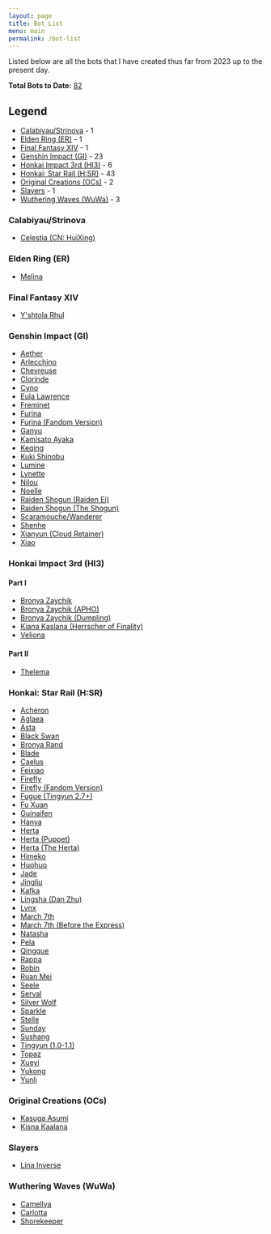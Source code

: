 ```yaml
---
layout: page
title: Bot List
menu: main
permalink: /bot-list
---
```


Listed below are all the bots that I have created thus far from 2023 up to the present day.

**Total Bots to Date:** <u>82</u>

## Legend

- [Calabiyau/Strinova](#calabiyaustrinova) - 1
- [Elden Ring (ER)](#elden-ring-er) - 1
- [Final Fantasy XIV](#final-fantasy-xiv) - 1
- [Genshin Impact (GI)](#genshin-impact-gi) - 23
- [Honkai Impact 3rd (HI3)](#honkai-impact-3rd-hi3) - 6
- [Honkai: Star Rail (H:SR)](#honkai-star-rail-hsr) - 43
- [Original Creations (OCs)](#original-creations-ocs) - 2
- [Slayers](#slayers) - 1
- [Wuthering Waves (WuWa)](#wuthering-waves-wuwa) - 3

### Calabiyau/Strinova

- [Celestia (CN: HuiXing)]({{site.baseurl}}/huixing)

### Elden Ring (ER)

- [Melina]({{site.baseurl}}/melina)

### Final Fantasy XIV

- [Y'shtola Rhul]({{site.baseurl}}/yshtola)

### Genshin Impact (GI)

- [Aether]({{site.baseurl}}/aether)
- [Arlecchino]({{site.baseurl}}/arlecchino)
- [Chevreuse]({{site.baseurl}}/chevreuse)
- [Clorinde]({{site.baseurl}}/clorinde)
- [Cyno]({{site.baseurl}}/cyno)
- [Eula Lawrence]({{site.baseurl}}/eula)
- [Freminet]({{site.baseurl}}/freminet)
- [Furina]({{site.baseurl}}/furina)
- [Furina (Fandom Version)]({{site.baseurl}}/furina-fandom)
- [Ganyu]({{site.baseurl}}/ganyu)
- [Kamisato Ayaka]({{site.baseurl}}/kamisato-ayaka)
- [Keqing]({{site.baseurl}}/keqing)
- [Kuki Shinobu]({{site.baseurl}}/kuki-shinobu)
- [Lumine]({{site.baseurl}}/lumine)
- [Lynette]({{site.baseurl}}/lynette)
- [Nilou]({{site.baseurl}}/nilou)
- [Noelle]({{site.baseurl}}/noelle)
- [Raiden Shogun (Raiden Ei)]({{site.baseurl}}/raiden-ei)
- [Raiden Shogun (The Shogun)]({{site.baseurl}}/the-shogun)
- [Scaramouche/Wanderer]({{site.baseurl}}/scaramouche)
- [Shenhe]({{site.baseurl}}/shenhe)
- [Xianyun (Cloud Retainer)]({{site.baseurl}}/xianyun)
- [Xiao]({{site.baseurl}}/xiao)

### Honkai Impact 3rd (HI3)

#### Part I

- [Bronya Zaychik]({{site.baseurl}}/bronya-zaychik)
- [Bronya Zaychik (APHO)]({{site.baseurl}}/bronya-zaychik-apho)
- [Bronya Zaychik (Dumpling)]({{site.baseurl}}/bronya-zaychik-dumpling)
- [Kiana Kaslana (Herrscher of Finality)]({{site.baseurl}}/kiana-hofi)
- [Veliona]({{site.baseurl}}/veliona)

#### Part II

- [Thelema]({{site.baseurl}}/thelema)

### Honkai: Star Rail (H:SR)

- [Acheron]({{site.baseurl}}/acheron)
- [Aglaea]({{site.baseurl}}/aglaea)
- [Asta]({{site.baseurl}}/asta)
- [Black Swan]({{site.baseurl}}/black-swan)
- [Bronya Rand]({{site.baseurl}}/bronya)
- [Blade]({{site.baseurl}}/blade)
- [Caelus]({{site.baseurl}}/caelus)
- [Feixiao]({{site.baseurl}}/feixiao)
- [Firefly]({{site.baseurl}}/firefly)
- [Firefly (Fandom Version)]({{site.baseurl}}/firefly-fandom)
- [Fugue (Tingyun 2.7+)]({{site.baseurl}}/fugue)
- [Fu Xuan]({{site.baseurl}}/fu-xuan)
- [Guinaifen]({{site.baseurl}}/guinaifen)
- [Hanya]({{site.baseurl}}/hanya)
- [Herta]({{site.baseurl}}/herta)
- [Herta (Puppet)]({{site.baseurl}}/herta-puppet)
- [Herta (The Herta)]({{site.baseurl}}/the-herta)
- [Himeko]({{site.baseurl}}/himeko)
- [Huohuo]({{site.baseurl}}/huohuo)
- [Jade]({{site.baseurl}}/jade)
- [Jingliu]({{site.baseurl}}/jingliu)
- [Kafka]({{site.baseurl}}/kafka)
- [Lingsha (Dan Zhu)]({{site.baseurl}}/lingsha)
- [Lynx]({{site.baseurl}}/lynx)
- [March 7th]({{site.baseurl}}/march-7th)
- [March 7th (Before the Express)]({{site.baseurl}}/march-7th-bte)
- [Natasha]({{site.baseurl}}/natasha)
- [Pela]({{site.baseurl}}/pela)
- [Qingque]({{site.baseurl}}/qingque)
- [Rappa]({{site.baseurl}}/rappa)
- [Robin]({{site.baseurl}}/robin)
- [Ruan Mei]({{site.baseurl}}/ruan-mei)
- [Seele]({{site.baseurl}}/seele)
- [Serval]({{site.baseurl}}/serval)
- [Silver Wolf]({{site.baseurl}}/silver-wolf)
- [Sparkle]({{site.baseurl}}/sparkle)
- [Stelle]({{site.baseurl}}/stelle)
- [Sunday]({{site.baseurl}}/sunday)
- [Sushang]({{site.baseurl}}/sushang)
- [Tingyun (1.0-1.1)]({{site.baseurl}}/tingyun)
- [Topaz]({{site.baseurl}}/topaz)
- [Xueyi]({{site.baseurl}}/xueyi)
- [Yukong]({{site.baseurl}}/yukong)
- [Yunli]({{site.baseurl}}/yunli)

### Original Creations (OCs)

- [Kasuga Asumi]({{site.baseurl}}/asumi)
- [Kisna Kaalana]({{site.baseurl}}/kisna)

### Slayers

- [Lina Inverse]({{site.baseurl}}/lina)

### Wuthering Waves (WuWa)

- [Camellya]({{site.baseurl}}/camellya)
- [Carlotta]({{site.baseurl}}/carlotta)
- [Shorekeeper]({{site.baseurl}}/shorekeeper)